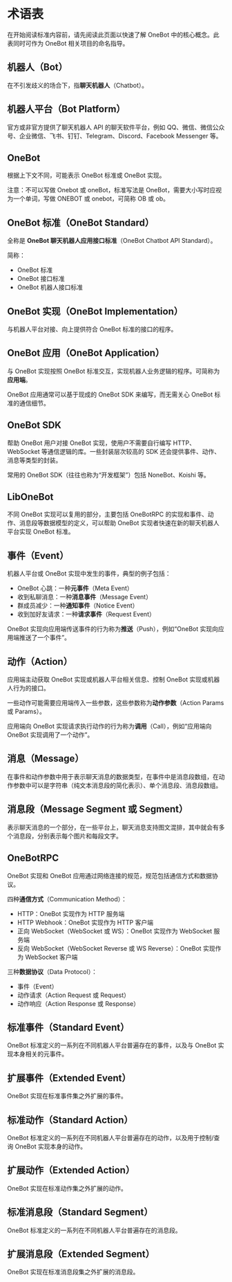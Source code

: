 # 术语表

在开始阅读标准内容前，请先阅读此页面以快速了解 OneBot 中的核心概念。此表同时可作为 OneBot 相关项目的命名指导。

## 机器人（Bot）

在不引发歧义的场合下，指**聊天机器人**（Chatbot）。

## 机器人平台（Bot Platform）

官方或非官方提供了聊天机器人 API 的聊天软件平台，例如 QQ、微信、微信公众号、企业微信、飞书、钉钉、Telegram、Discord、Facebook Messenger 等。

## OneBot

根据上下文不同，可能表示 OneBot 标准或 OneBot 实现。

注意：不可以写做 Onebot 或 oneBot，标准写法是 OneBot，需要大小写时应视为一个单词，写做 ONEBOT 或 onebot，可简称 OB 或 ob。

## OneBot 标准（OneBot Standard）

全称是 **OneBot 聊天机器人应用接口标准**（OneBot Chatbot API Standard）。

简称：

- OneBot 标准
- OneBot 接口标准
- OneBot 机器人接口标准

## OneBot 实现（OneBot Implementation）

与机器人平台对接、向上提供符合 OneBot 标准的接口的程序。

## OneBot 应用（OneBot Application）

与 OneBot 实现按照 OneBot 标准交互，实现机器人业务逻辑的程序。可简称为**应用端**。

OneBot 应用通常可以基于现成的 OneBot SDK 来编写，而无需关心 OneBot 标准的通信细节。

## OneBot SDK

帮助 OneBot 用户对接 OneBot 实现，使用户不需要自行编写 HTTP、WebSocket 等通信逻辑的库。一些封装层次较高的 SDK 还会提供事件、动作、消息等类型的封装。

常用的 OneBot SDK（往往也称为“开发框架”）包括 NoneBot、Koishi 等。

## LibOneBot

不同 OneBot 实现可以复用的部分，主要包括 OneBotRPC 的实现和事件、动作、消息段等数据模型的定义，可以帮助 OneBot 实现者快速在新的聊天机器人平台实现 OneBot 标准。

## 事件（Event）

机器人平台或 OneBot 实现中发生的事件，典型的例子包括：

- OneBot 心跳：一种**元事件**（Meta Event）
- 收到私聊消息：一种**消息事件**（Message Event）
- 群成员减少：一种**通知事件**（Notice Event）
- 收到加好友请求：一种**请求事件**（Request Event）

OneBot 实现向应用端传送事件的行为称为**推送**（Push），例如“OneBot 实现向应用端推送了一个事件”。

## 动作（Action）

应用端主动获取 OneBot 实现或机器人平台相关信息、控制 OneBot 实现或机器人行为的接口。

一些动作可能需要应用端传入一些参数，这些参数称为**动作参数**（Action Params 或 Params）。

应用端向 OneBot 实现请求执行动作的行为称为**调用**（Call），例如“应用端向 OneBot 实现调用了一个动作”。

## 消息（Message）

在事件和动作参数中用于表示聊天消息的数据类型，在事件中是消息段数组，在动作参数中可以是字符串（纯文本消息段的简化表示）、单个消息段、消息段数组。

## 消息段（Message Segment 或 Segment）

表示聊天消息的一个部分，在一些平台上，聊天消息支持图文混排，其中就会有多个消息段，分别表示每个图片和每段文字。

## OneBotRPC

OneBot 实现和 OneBot 应用通过网络连接的规范，规范包括通信方式和数据协议。

四种**通信方式**（Communication Method）：

- HTTP：OneBot 实现作为 HTTP 服务端
- HTTP Webhook：OneBot 实现作为 HTTP 客户端
- 正向 WebSocket（WebSocket 或 WS）：OneBot 实现作为 WebSocket 服务端
- 反向 WebSocket（WebSocket Reverse 或 WS Reverse）：OneBot 实现作为 WebSocket 客户端

三种**数据协议**（Data Protocol）：

- 事件（Event）
- 动作请求（Action Request 或 Request）
- 动作响应（Action Response 或 Response）

## 标准事件（Standard Event）

OneBot 标准定义的一系列在不同机器人平台普遍存在的事件，以及与 OneBot 实现本身相关的元事件。

## 扩展事件（Extended Event）

OneBot 实现在标准事件集之外扩展的事件。

## 标准动作（Standard Action）

OneBot 标准定义的一系列在不同机器人平台普遍存在的动作，以及用于控制/查询 OneBot 实现本身的动作。

## 扩展动作（Extended Action）

OneBot 实现在标准动作集之外扩展的动作。

## 标准消息段（Standard Segment）

OneBot 标准定义的一系列在不同机器人平台普遍存在的消息段。

## 扩展消息段（Extended Segment）

OneBot 实现在标准消息段集之外扩展的消息段。
